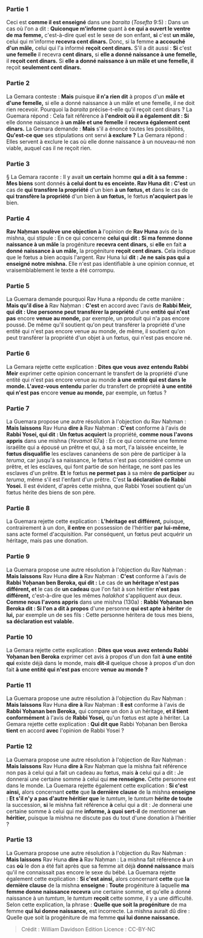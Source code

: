 
### Partie 1
Ceci est <b>comme il est enseigné</b> dans une <i>baraita</i> (<i>Tosefta</i> 9:5) : Dans un cas où l'on a dit : <b>Quiconque m'informe</b> quant à <b>ce qui a ouvert le ventre de ma femme,</b> c'est-à-dire quel est le sexe de son enfant, <b>si</b> c'est <b>un mâle,</b> celui qui m'informe <b>recevra cent dinars.</b> Donc, si la femme <b>a accouché d'un mâle,</b> celui qui l'a informé <b>reçoit cent dinars.</b> S'il a dit aussi : <b>Si</b> c'est <b>une femelle</b> il recevra <b>cent dinars,</b> si <b>elle a donné naissance à une femelle,</b> il <b>reçoit cent dinars.</b> Si <b>elle a donné naissance à un mâle et une femelle, il</b> reçoit <b>seulement cent dinars.</b>

### Partie 2
La Gemara conteste : <b>Mais</b> puisque <b>il n'a rien dit</b> à propos d'un <b>mâle et d'une femelle,</b> si elle a donné naissance à un mâle et une femelle, il ne doit rien recevoir. Pourquoi la <i>baraita</i> précise-t-elle qu'il reçoit cent dinars ? La Guemara répond : Cela fait référence à <b>l'endroit où il a également dit : Si</b> elle donne naissance à <b>un mâle et une femelle</b> il <b>recevra également cent dinars.</b> La Gemara demande : <b>Mais</b> s'il a énoncé toutes les possibilités, <b>Qu'est-ce que</b> ses stipulations ont servi <b>à exclure ?</b> La Gemara répond : Elles servent à exclure le cas où elle donne naissance à un nouveau-né non viable, auquel cas il ne reçoit rien.

### Partie 3
§ La Gemara raconte : Il y avait <b>un certain</b> homme <b>qui a dit à sa femme : Mes biens</b> sont donnés <b>à celui dont tu es enceinte. Rav Huna dit : C'est</b> un cas de <b>qui transfère la propriété</b> d'un bien <b>à un fœtus, et</b> dans le cas de <b>qui transfère la propriété</b> d'un bien <b>à un fœtus,</b> le fœtus <b>n'acquiert pas</b> le bien.

### Partie 4
<b>Rav Naḥman soulève une objection à</b> l'opinion de <b>Rav Huna</b> avis de la mishna, qui stipule : En ce qui concerne <b>celui qui dit : Si ma femme donne naissance à un mâle</b> la progéniture <b>recevra cent dinars,</b> si <b>elle</b> en fait <b>a donné naissance à un mâle,</b> la progéniture <b>reçoit cent dinars.</b> Cela indique que le fœtus a bien acquis l'argent. Rav Huna lui <b>dit : Je ne sais pas qui a enseigné notre mishna.</b> Elle n'est pas identifiable à une opinion connue, et vraisemblablement le texte a été corrompu.

### Partie 5
La Guemara demande pourquoi Rav Huna a répondu de cette manière : <b>Mais qu'il dise à</b> Rav Naḥman : <b>C'est</b> en accord avec l'avis de <b>Rabbi Meir, qui dit : Une personne peut transférer la propriété</b> d'une <b>entité qui n'est pas</b> encore <b>venue au monde,</b> par exemple, un produit qui n'a pas encore poussé. De même qu'il soutient qu'on peut transférer la propriété d'une entité qui n'est pas encore venue au monde, de même, il soutient qu'on peut transférer la propriété d'un objet à un fœtus, qui n'est pas encore né.

### Partie 6
La Gemara rejette cette explication : <b>Dites que vous avez entendu Rabbi Meir</b> exprimer cette opinion concernant le transfert de la propriété d'une entité qui n'est pas encore venue au monde <b>à une entité qui est dans le monde. L'avez-vous entendu</b> parler du transfert de propriété <b>à une entité qui n'est pas</b> encore <b>venue au monde,</b> par exemple, un fœtus ?

### Partie 7
La Guemara propose une autre résolution à l'objection du Rav Naḥman : <b>Mais laissons</b> Rav Huna <b>dire à</b> Rav Naḥman : <b>C'est</b> conforme à l'avis de <b>Rabbi Yosei, qui dit : Un fœtus acquiert</b> la propriété, <b>comme nous l'avons appris</b> dans une mishna (<i>Yevamot</i> 67a) : En ce qui concerne une femme israélite qui a épousé un prêtre et qui, à sa mort, l'a laissée enceinte, le <b>fœtus disqualifie</b> les esclaves cananéens de son père de participer à la <i>teruma</i>, car jusqu'à sa naissance, le fœtus n'est pas considéré comme un prêtre, et les esclaves, qui font partie de son héritage, ne sont pas les esclaves d'un prêtre. <b>Et</b> le fœtus <b>ne permet pas</b> à sa mère <b>de participer</b> au <i>teruma</i>, même s'il est l'enfant d'un prêtre. C'est <b>la déclaration de Rabbi Yosei.</b> Il est évident, d'après cette mishna, que Rabbi Yosei soutient qu'un fœtus hérite des biens de son père.

### Partie 8
La Guemara rejette cette explication : <b>L'héritage est différent,</b> puisque, contrairement à un don, <b>il entre</b> en possession de l'héritier <b>par lui-même,</b> sans acte formel d'acquisition. Par conséquent, un fœtus peut acquérir un héritage, mais pas une donation.

### Partie 9
La Guemara propose une autre résolution à l'objection du Rav Naḥman : <b>Mais laissons</b> Rav Huna <b>dire à</b> Rav Naḥman : <b>C'est</b> conforme à l'avis de <b>Rabbi Yoḥanan ben Beroka, qui dit :</b> Le cas de <b>un héritage n'est pas différent, et</b> le cas de <b>un cadeau</b> que l'on fait à son héritier <b>n'est pas différent,</b> c'est-à-dire que les mêmes <i>halakhot</i> s'appliquent aux deux. <b>Comme nous l'avons appris</b> dans une mishna (130a) : <b>Rabbi Yoḥanan ben Beroka dit : Si l'on a dit à propos</b> d'une personne <b>qui est apte à hériter</b> de <b>lui,</b> par exemple un de ses fils : Cette personne héritera de tous mes biens, <b>sa déclaration est valable.</b>

### Partie 10
La Gemara rejette cette explication : <b>Dites que vous avez entendu Rabbi Yoḥanan ben Beroka</b> exprimer cet avis à propos d'un don fait <b>à une entité qui</b> existe déjà dans le monde,</b> mais <b>dit-il</b> quelque chose à propos d'un don fait <b>à une entité qui n'est pas</b> encore <b>venue au monde ?</b>

### Partie 11
La Guemara propose une autre résolution à l'objection du Rav Naḥman : <b>Mais laissons</b> Rav Huna <b>dire à</b> Rav Naḥman : <b>Il est</b> conforme à l'avis de <b>Rabbi Yoḥanan ben Beroka,</b> qui compare un don à un héritage, <b>et il tient conformément</b> à l'avis de <b>Rabbi Yosei,</b> qu'un fœtus est apte à hériter. La Gemara rejette cette explication : <b>Qui dit que</b> Rabbi Yoḥanan ben Beroka <b>tient</b> en accord <b>avec</b> l'opinion de Rabbi Yosei ?

### Partie 12
La Guemara propose une autre résolution à l'objection de Rav Naḥman : <b>Mais laissons</b> Rav Huna <b>dire à</b> Rav Naḥman que la mishna fait référence non pas à celui qui a fait un cadeau au fœtus, mais <b>à</b> celui qui a dit : Je donnerai une certaine somme à celui qui <b>me renseigne.</b> Cette personne est dans le monde. La Guemara rejette également cette explication : <b>Si c'est ainsi,</b> alors concernant <b>cette</b> que <b>la dernière clause</b> de la mishna <b>enseigne : Et s'il n'y a pas d'autre héritier que</b> le <i>tumtum</i>, le <i>tumtum</i> <b>hérite de toute</b> la succession, <b>si</b> le mishna fait référence <b>à</b> celui qui a dit : Je donnerai une certaine somme à celui qui me <b>informe, à quoi sert-il</b> de mentionner <b>un héritier,</b> puisque la mishna ne discute pas du tout d'une donation à l'héritier ?

### Partie 13
La Guemara propose une autre résolution à l'objection du Rav Naḥman : <b>Mais laissons</b> Rav Huna <b>dire à</b> Rav Naḥman : La mishna fait référence <b>à</b> un cas <b>où</b> le don a été fait après que sa femme ait déjà <b>donné naissance</b> mais qu'il ne connaissait pas encore le sexe du bébé. La Guemara rejette également cette explication : <b>Si c'est ainsi,</b> alors concernant <b>cette</b> que <b>la dernière clause</b> de la mishna <b>enseigne : Toute</b> progéniture à laquelle <b>ma femme donne naissance recevra</b> une certaine somme, et qu'elle a donné naissance à un <i>tumtum</i>, le <i>tumtum</i> <b>reçoit</b> cette somme, il y a une difficulté. Selon cette explication, la phrase : <b>Quelle que soit la progéniture</b> de ma femme <b>qui lui donne naissance,</b> est incorrecte. La mishna aurait dû dire : Quelle que soit la progéniture</b> de ma femme <b>qui lui donne naissance.</b>

>Crédit : William Davidson Edition
>Licence : CC-BY-NC